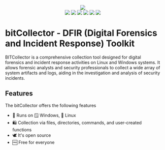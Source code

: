 <div align="center">
	<img src="https://github.com/Plainbit/bitColletor/raw/main/img/Logo.png" />
</div>

<div align="center">
    <img src="https://img.shields.io/badge/linux-FCC624?style=for-the-badge&logo=linux&logoColor=white" />
	<img src="https://img.shields.io/badge/gnubash-4EAA25?style=for-the-badge&logo=gnubash&logoColor=white" />
	<img src="https://img.shields.io/badge/visualstudiocode-007ACC?style=for-the-badge&logo=visualstudiocode&logoColor=white" />
    <img src="https://img.shields.io/badge/Windows-0078D4?style=for-the-badge&logo=Windows" />
    <img src="https://img.shields.io/badge/Visual_Studio-2015-purple?style=for-the-badge&logo=VisualStudio" />
    <img src="https://img.shields.io/badge/CPP-blue?style=for-the-badge&logo=cplusplus&labelColor=006199" />
</div>

# bitCollector - DFIR (Digital Forensics and Incident Response) Toolkit

BITCollector is a comprehensive collection tool designed for digital forensics and incident response activities on Linux and Windows systems. It allows forensic analysts and security professionals to collect a wide array of system artifacts and logs, aiding in the investigation and analysis of security incidents.

## Features
The bitCollector offers the following features

- ️🎯 Runs on 🪟 Windows, 🐧 Linux
- 🛍️ Collection via files, directories, commands, and user-created functions
- 🕊️ It's open source
- 🆓 Free for everyone